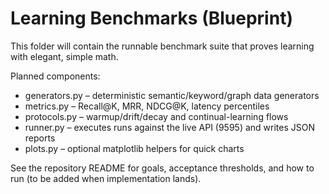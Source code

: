 # Learning Benchmarks (Blueprint)

This folder will contain the runnable benchmark suite that proves learning with elegant, simple math.

Planned components:
- generators.py – deterministic semantic/keyword/graph data generators
- metrics.py – Recall@K, MRR, NDCG@K, latency percentiles
- protocols.py – warmup/drift/decay and continual-learning flows
- runner.py – executes runs against the live API (9595) and writes JSON reports
- plots.py – optional matplotlib helpers for quick charts

See the repository README for goals, acceptance thresholds, and how to run (to be added when implementation lands).
